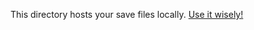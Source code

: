 This directory hosts your save files locally.
[Use it wisely!](https://nethackwiki.com/wiki/Saving)

